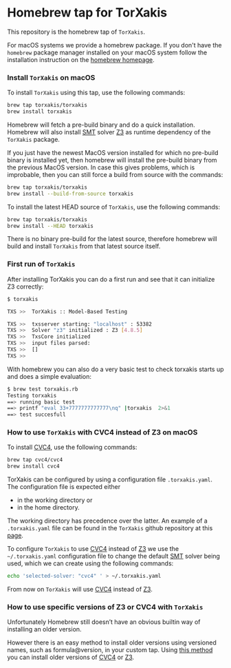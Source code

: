 # Homebrew tap for TorXakis

This repository is the homebrew tap of `TorXakis`. 

For macOS systems we provide a homebrew package. If you don't have the `homebrew` package manager installed on your macOS
system follow the installation instruction on the [homebrew homepage](https://brew.sh/).


### Install `TorXakis` on macOS ###

To install `TorXakis` using this tap, use the following commands:

```sh
brew tap torxakis/torxakis
brew install torxakis
```
Homebrew will fetch a pre-build binary and do a quick installation. 
Homebrew will also install [SMT][1] solver [Z3][3] as runtime dependency of the  `TorXakis` package.

If you just have the newest MacOS version installed for which no pre-build binary is installed yet, then homebrew will install the pre-build binary from the previous MacOS version. In case this gives problems, which is improbable, then you can still force a build from source with the commands: 

```sh
brew tap torxakis/torxakis
brew install --build-from-source torxakis
```

To install the latest HEAD source of `TorXakis`, use the following commands: 

```sh
brew tap torxakis/torxakis
brew install --HEAD torxakis
```
There is no binary pre-build for the latest source, therefore homebrew will build and install `TorXakis` from that latest source itself.

### First run of `TorXakis` ###

After installing TorXakis you can do a first run and see that it can initialize Z3 correctly:

```sh
$ torxakis

TXS >>  TorXakis :: Model-Based Testing

TXS >>  txsserver starting: "localhost" : 53382
TXS >>  Solver "z3" initialized : Z3 [4.8.5]
TXS >>  TxsCore initialized
TXS >>  input files parsed:
TXS >>  []
TXS >>
```

With homebrew you can also do a very basic test to check torxakis starts up and does a simple evaluation:

```sh
$ brew test torxakis.rb
Testing torxakis
==> running basic test
==> printf "eval 33+7777777777777\nq" |torxakis  2>&1
==> test succesfull
```

### How to use `TorXakis` with CVC4 instead of Z3 on macOS

To install [CVC4][2], use the following commands: 

```sh
brew tap cvc4/cvc4
brew install cvc4
```

TorXakis can be configured by using a configuration file `.torxakis.yaml`.
The configuration file is expected either

* in the working directory or
* in the home directory.

The working directory has precedence over the latter. An example of a `.torxakis.yaml` file can be found in the `TorXakis` github repository at this [page][5].
   
To configure `TorXakis` to use [CVC4][2] instead of [Z3][3] we use the `~/.torxakis.yaml` configuration file to change the default [SMT][1] solver being used, which we can create  using the following commands:

```sh
echo 'selected-solver: "cvc4" ' > ~/.torxakis.yaml
```

From now on `TorXakis` will use [CVC4][2]  instead of [Z3][3].
 
### How to use specific versions of Z3 or CVC4 with `TorXakis`

Unfortunately Homebrew still doesn’t have an obvious builtin way of installing an older version.

However there is an easy method to install older versions using versioned names, such as formula@version, in your custom tap.
Using [this method][6] you can install older versions of [CVC4][2]  or [Z3][3].



[1]: https://en.wikipedia.org/wiki/Satisfiability_modulo_theories
[2]: http://cvc4.cs.stanford.edu/
[3]: https://github.com/Z3Prover/z3
[4]: http://formulae.brew.sh/formula/antlr@3
[5]: https://github.com/TorXakis/TorXakis/blob/develop/.torxakis.yaml
[6]: https://stackoverflow.com/questions/3987683/homebrew-install-specific-version-of-formula/55764594#55764594
